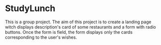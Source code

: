 # StudyLunch

This is a group project. The aim of this project is to create a landing page witch displays description's card of some restaurants and a form with radio buttons. Once the form is field, the form displays only the cards corresponding to the user's wishes.
